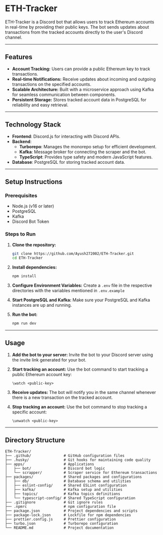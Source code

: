 # ETH-Tracker

ETH-Tracker is a Discord bot that allows users to track Ethereum accounts in real-time by providing their public keys. The bot sends updates about transactions from the tracked accounts directly to the user's Discord channel.

---

## Features

- **Account Tracking:** Users can provide a public Ethereum key to track transactions.
- **Real-time Notifications:** Receive updates about incoming and outgoing transactions on the specified accounts.
- **Scalable Architecture:** Built with a microservice approach using Kafka for seamless communication between components.
- **Persistent Storage:** Stores tracked account data in PostgreSQL for reliability and easy retrieval.

---

## Technology Stack

- **Frontend**: Discord.js for interacting with Discord APIs.
- **Backend**:
  - **Turborepo**: Manages the monorepo setup for efficient development.
  - **Kafka**: Message broker for connecting the scraper and the bot.
  - **TypeScript**: Provides type safety and modern JavaScript features.
- **Database**: PostgreSQL for storing tracked account data.

---

## Setup Instructions

### Prerequisites

- Node.js (v16 or later)
- PostgreSQL
- Kafka
- Discord Bot Token

### Steps to Run

1. **Clone the repository:**
   ```bash
   git clone https://github.com/Ayush272002/ETH-Tracker.git
   cd ETH-Tracker
   ```

2. **Install dependencies:**
   ```bash
   npm install
   ```

3. **Configure Environment Variables:**
   Create a `.env` file in the respective directories with the variables mentioned in `.env.example`

4. **Start PostgreSQL and Kafka:**
   Make sure your PostgreSQL and Kafka instances are up and running.

5. **Run the bot:**
   ```bash
   npm run dev
   ```

---

## Usage

1. **Add the bot to your server:**
   Invite the bot to your Discord server using the invite link generated for your bot.

2. **Start tracking an account:**
   Use the bot command to start tracking a public Ethereum account key:
   ```
   \watch <public-key>
   ```

3. **Receive updates:**
   The bot will notify you in the same channel whenever there is a new transaction on the tracked account.

4. **Stop tracking an account:**
   Use the bot command to stop tracking a specific account:
   ```
   \unwatch <public-key>
   ```

---

## Directory Structure

```plaintext
ETH-Tracker/
├── .github/               # GitHub configuration files
├── .husky/                # Git hooks for maintaining code quality
├── apps/                  # Applications
│   ├── bot/               # Discord bot logic
│   └── scrapper/          # Scraper service for Ethereum transactions
├── packages/              # Shared packages and configurations
│   ├── db/                # Database schema and utilities
│   ├── eslint-config/     # Shared ESLint configuration
│   ├── kafka/             # Kafka setup and utilities
│   ├── topics/            # Kafka topics definitions
│   └── typescript-config/ # Shared TypeScript configuration
├── .gitignore             # Git ignore rules
├── .npmrc                 # npm configuration file
├── package.json           # Project dependencies and scripts
├── package-lock.json      # Lockfile for npm dependencies
├── prettier.config.js     # Prettier configuration
├── turbo.json             # Turborepo configuration
└── README.md              # Project documentation

```